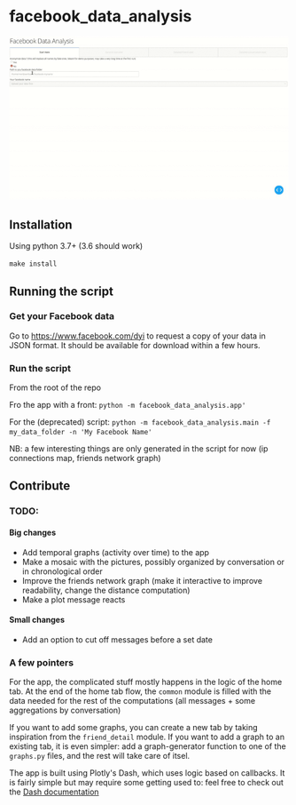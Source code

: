 # facebook_data_analysis

![Demo GIF](demo.gif?raw=true)

## Installation
Using python 3.7+ (3.6 should work)

`make install`

## Running the script
### Get your Facebook data
Go to https://www.facebook.com/dyi to request a copy of your data in JSON format.
It should be available for download within a few hours.

### Run the script
From the root of the repo

Fro the app with a front:
```python -m facebook_data_analysis.app'```

For the (deprecated) script:
```python -m facebook_data_analysis.main -f my_data_folder -n 'My Facebook Name'```

NB: a few interesting things are only generated in the script for now
(ip connections map, friends network graph)

## Contribute
### TODO:

#### Big changes
- Add temporal graphs (activity over time) to the app
- Make a mosaic with the pictures, possibly organized by conversation or in chronological order
- Improve the friends network graph (make it interactive to improve readability, change the distance
computation)
- Make a plot message reacts

#### Small changes
- Add an option to cut off messages before a set date

### A few pointers
For the app, the complicated stuff mostly happens in the logic of the home tab.
At the end of the home tab flow,
the `common` module is filled with the data needed for the rest of the computations (all messages +
some aggregations by conversation)

If you want to add some graphs, you can create a new tab by taking inspiration from the
`friend_detail` module.
If you want to add a graph to an existing tab, it is even simpler:
add a graph-generator function to one of
the `graphs.py` files, and the rest will take care of itsel.

The app is built using Plotly's Dash, which uses logic based on callbacks.
It is fairly simple but may require some
 getting used to: feel free to check out the [Dash documentation](https://dash.plotly.com/)
